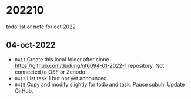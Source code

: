 # 202210
todo list or note for oct 2022


## 04-oct-2022
+ `0411` Create this local folder after clone https://github.com/dudung/nt6094-01-2022-1 repository. Not connected to OSF or Zenodo.
+ `0413` List task 1 but not yet announced.
+ `0415` Copy and modify slightly for todo and task. Pause subuh. Update GitHub.